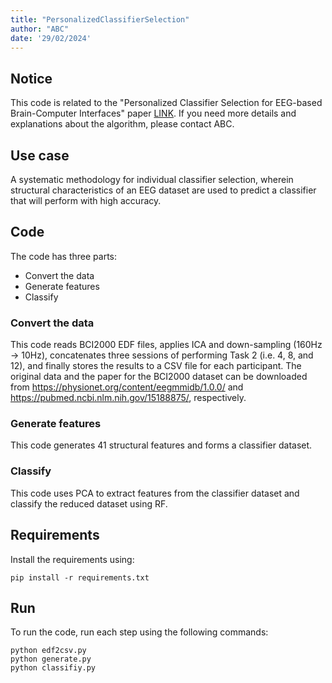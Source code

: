 ```yaml
---
title: "PersonalizedClassifierSelection"
author: "ABC"
date: '29/02/2024'
---
```


## Notice
This code is related to the "Personalized Classifier Selection for EEG-based Brain-Computer Interfaces" paper [LINK](). If you need more details and explanations about the algorithm, please contact ABC.

## Use case
A systematic methodology for individual classifier selection, wherein structural characteristics of an EEG dataset are used to predict a classifier that will perform with high accuracy.

## Code
The code has three parts:
  - Convert the data
  - Generate features
  - Classify

### Convert the data
This code reads BCI2000 EDF files, applies ICA and down-sampling (160Hz -> 10Hz), concatenates three sessions of performing Task 2 (i.e. 4, 8, and 12), and finally stores the results to a CSV file for each participant. The original data and the paper for the BCI2000 dataset can be downloaded from https://physionet.org/content/eegmmidb/1.0.0/ and https://pubmed.ncbi.nlm.nih.gov/15188875/, respectively.

### Generate features
This code generates 41 structural features and forms a classifier dataset.

### Classify
This code uses PCA to extract features from the classifier dataset and classify the reduced dataset using RF.

## Requirements
Install the requirements using: 

```
pip install -r requirements.txt
```

## Run
To run the code, run each step using the following commands:
```
python edf2csv.py
python generate.py
python classifiy.py
```
